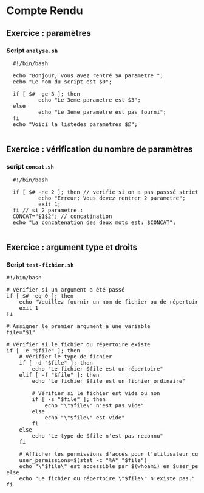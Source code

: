# Compte Rendu 
## Exercice : paramètres
### Script `analyse.sh`

<pre>
  #!/bin/bash

  echo "Bonjour, vous avez rentré $# parametre ";
  echo "Le nom du script est $0";
  
  if [ $# -ge 3 ]; then 
          echo "Le 3eme parametre est $3";
  else 
          echo "Le 3eme parametre est pas fourni";
  fi
  echo "Voici la listedes parametres $@";

</pre>
## Exercice : vérification du nombre de paramètres
### script `concat.sh`

<pre>
  #!/bin/bash
  
  if [ $# -ne 2 ]; then // verifie si on a pas passsé strictement 2 parametres
          echo "Erreur; Vous devez rentrer 2 parametre";
          exit 1;
  fi // si 2 parametre : 
  CONCAT="$1$2"; // concatination 
  echo "La concatenation des deux mots est: $CONCAT";

</pre>
## Exercice : argument type et droits
### Script `test-fichier.sh`
<pre>
#!/bin/bash

# Vérifier si un argument a été passé
if [ $# -eq 0 ]; then
    echo "Veuillez fournir un nom de fichier ou de répertoire."
    exit 1
fi

# Assigner le premier argument à une variable
file="$1"

# Vérifier si le fichier ou répertoire existe
if [ -e "$file" ]; then
    # Vérifier le type de fichier
    if [ -d "$file" ]; then
        echo "Le fichier $file est un répertoire"
    elif [ -f "$file" ]; then
        echo "Le fichier $file est un fichier ordinaire"
        
        # Vérifier si le fichier est vide ou non
        if [ -s "$file" ]; then
            echo "\"$file\" n'est pas vide"
        else
            echo "\"$file\" est vide"
        fi
    else
        echo "Le type de $file n'est pas reconnu"
    fi

    # Afficher les permissions d'accès pour l'utilisateur courant
    user_permissions=$(stat -c "%A" "$file")
    echo "\"$file\" est accessible par $(whoami) en $user_permissions"
else
    echo "Le fichier ou répertoire \"$file\" n'existe pas."
fi
</pre>
